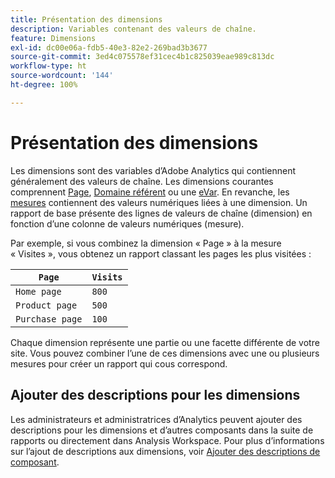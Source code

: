 ```yaml
---
title: Présentation des dimensions
description: Variables contenant des valeurs de chaîne.
feature: Dimensions
exl-id: dc00e06a-fdb5-40e3-82e2-269bad3b3677
source-git-commit: 3ed4c075578ef31cec4b1c825039eae989c813dc
workflow-type: ht
source-wordcount: '144'
ht-degree: 100%

---
```


# Présentation des dimensions

Les dimensions sont des variables d’Adobe Analytics qui contiennent généralement des valeurs de chaîne. Les dimensions courantes comprennent [Page](page.md), [Domaine référent](referring-domain.md) ou une [eVar](evar.md). En revanche, les [mesures](../metrics/overview.md) contiennent des valeurs numériques liées à une dimension. Un rapport de base présente des lignes de valeurs de chaîne (dimension) en fonction d’une colonne de valeurs numériques (mesure).

Par exemple, si vous combinez la dimension « Page » à la mesure « Visites », vous obtenez un rapport classant les pages les plus visitées :

| `Page` | `Visits` |
| --- | --- |
| `Home page` | `800` |
| `Product page` | `500` |
| `Purchase page` | `100` |

Chaque dimension représente une partie ou une facette différente de votre site. Vous pouvez combiner l’une de ces dimensions avec une ou plusieurs mesures pour créer un rapport qui cous correspond.

## Ajouter des descriptions pour les dimensions

Les administrateurs et administratrices d’Analytics peuvent ajouter des descriptions pour les dimensions et d’autres composants dans la suite de rapports ou directement dans Analysis Workspace. Pour plus d’informations sur l’ajout de descriptions aux dimensions, voir [Ajouter des descriptions de composant](/help/analyze/analysis-workspace/components/add-component-descriptions.md).
